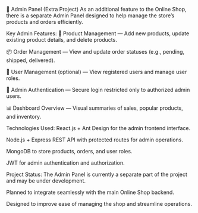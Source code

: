 👑 Admin Panel (Extra Project)
As an additional feature to the Online Shop, there is a separate Admin Panel designed to help manage the store’s products and orders efficiently.

Key Admin Features:
🔧 Product Management — Add new products, update existing product details, and delete products.

📦 Order Management — View and update order statuses (e.g., pending, shipped, delivered).

👤 User Management (optional) — View registered users and manage user roles.

🔐 Admin Authentication — Secure login restricted only to authorized admin users.

📊 Dashboard Overview — Visual summaries of sales, popular products, and inventory.

Technologies Used:
React.js + Ant Design for the admin frontend interface.

Node.js + Express REST API with protected routes for admin operations.

MongoDB to store products, orders, and user roles.

JWT for admin authentication and authorization.

Project Status:
The Admin Panel is currently a separate part of the project and may be under development.

Planned to integrate seamlessly with the main Online Shop backend.

Designed to improve ease of managing the shop and streamline operations.
